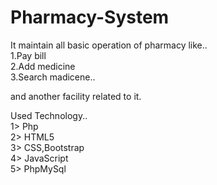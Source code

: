 # Pharmacy-System
It maintain all basic operation of pharmacy like..<br>
1.Pay bill<br>
2.Add medicine<br>
3.Search madicene..<br>

and another facility related to it.<br>

Used Technology..<br>
1> Php<br>
2> HTML5<br>
3> CSS,Bootstrap<br>
4> JavaScript<br>
5> PhpMySql<br>
